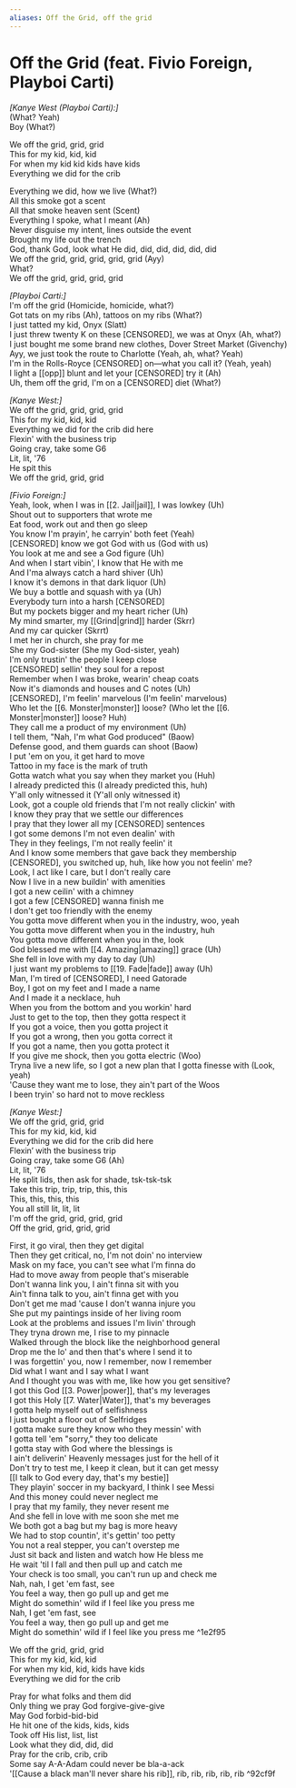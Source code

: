 ```yaml
---
aliases: Off the Grid, off the grid
---
```


# Off the Grid (feat. Fivio Foreign, Playboi Carti)

_[Kanye West (Playboi Carti):]_  
(What? Yeah)  
Boy (What?)  

We off the grid, grid, grid  
This for my kid, kid, kid  
For when my kid kid kids have kids  
Everything we did for the crib  

Everything we did, how we live (What?)  
All this smoke got a scent  
All that smoke heaven sent (Scent)  
Everything I spoke, what I meant (Ah)  
Never disguise my intent, lines outside the event  
Brought my life out the trench  
God, thank God, look what He did, did, did, did, did, did  
We off the grid, grid, grid, grid, grid (Ayy)  
What?  
We off the grid, grid, grid, grid  

_[Playboi Carti:]_  
I'm off the grid (Homicide, homicide, what?)  
Got tats on my ribs (Ah), tattoos on my ribs (What?)  
I just tatted my kid, Onyx (Slatt)  
I just threw twenty K on these [CENSORED], we was at Onyx (Ah, what?)  
I just bought me some brand new clothes, Dover Street Market (Givenchy)  
Ayy, we just took the route to Charlotte (Yeah, ah, what? Yeah)  
I'm in the Rolls-Royce [CENSORED] on—what you call it? (Yeah, yeah)  
I light a [[opp]] blunt and let your [CENSORED] try it (Ah)  
Uh, them off the grid, I'm on a [CENSORED] diet (What?)  

_[Kanye West:]_  
We off the grid, grid, grid, grid  
This for my kid, kid, kid  
Everything we did for the crib did here  
Flexin' with the business trip  
Going cray, take some G6  
Lit, lit, '76  
He spit this  
We off the grid, grid, grid  

_[Fivio Foreign:]_  
Yeah, look, when I was in [[2. Jail|jail]], I was lowkey (Uh)  
Shout out to supporters that wrote me  
Eat food, work out and then go sleep  
You know I'm prayin', he carryin' both feet (Yeah)  
[CENSORED] know we got God with us (God with us)  
You look at me and see a God figure (Uh)  
And when I start vibin', I know that He with me  
And I'ma always catch a hard shiver (Uh)  
I know it's demons in that dark liquor (Uh)  
We buy a bottle and squash with ya (Uh)  
Everybody turn into a harsh [CENSORED]  
But my pockets bigger and my heart richer (Uh)  
My mind smarter, my [[Grind|grind]] harder (Skrr)  
And my car quicker (Skrrt)  
I met her in church, she pray for me  
She my God-sister (She my God-sister, yeah)  
I'm only trustin' the people I keep close  
[CENSORED] sellin' they soul for a repost  
Remember when I was broke, wearin' cheap coats  
Now it's diamonds and houses and C notes (Uh)  
[CENSORED], I'm feelin' marvelous (I'm feelin' marvelous)  
Who let the [[6. Monster|monster]] loose? (Who let the [[6. Monster|monster]] loose? Huh)  
They call me a product of my environment (Uh)  
I tell them, "Nah, I'm what God produced" (Baow)  
Defense good, and them guards can shoot (Baow)  
I put 'em on you, it get hard to move  
Tattoo in my face is the mark of truth  
Gotta watch what you say when they market you (Huh)  
I already predicted this (I already predicted this, huh)  
Y'all only witnessed it (Y'all only witnessed it)  
Look, got a couple old friends that I'm not really clickin' with  
I know they pray that we settle our differences  
I pray that they lower all my [CENSORED] sentences  
I got some demons I'm not even dealin' with  
They in they feelings, I'm not really feelin' it  
And I know some members that gave back they membership  
[CENSORED], you switched up, huh, like how you not feelin' me?  
Look, I act like I care, but I don't really care  
Now I live in a new buildin' with amenities  
I got a new ceilin' with a chimney  
I got a few [CENSORED] wanna finish me  
I don't get too friendly with the enemy  
You gotta move different when you in the industry, woo, yeah  
You gotta move different when you in the industry, huh  
You gotta move different when you in the, look  
God blessed me with [[4. Amazing|amazing]] grace (Uh)  
She fell in love with my day to day (Uh)  
I just want my problems to [[19. Fade|fade]] away (Uh)  
Man, I'm tired of [CENSORED], I need Gatorade  
Boy, I got on my feet and I made a name  
And I made it a necklace, huh  
When you from the bottom and you workin' hard  
Just to get to the top, then they gotta respect it  
If you got a voice, then you gotta project it  
If you got a wrong, then you gotta correct it  
If you got a name, then you gotta protect it  
If you give me shock, then you gotta electric (Woo)  
Tryna live a new life, so I got a new plan that I gotta finesse with (Look, yeah)  
'Cause they want me to lose, they ain't part of the Woos  
I been tryin' so hard not to move reckless  

_[Kanye West:]_  
We off the grid, grid, grid  
This for my kid, kid, kid  
Everything we did for the crib did here  
Flexin’ with the business trip  
Going cray, take some G6 (Ah)  
Lit, lit, '76  
He split lids, then ask for shade, tsk-tsk-tsk  
Take this trip, trip, trip, this, this  
This, this, this, this  
You all still lit, lit, lit  
I'm off the grid, grid, grid, grid  
Off the grid, grid, grid, grid  

First, it go viral, then they get digital  
Then they get critical, no, I'm not doin' no interview  
Mask on my face, you can't see what I'm finna do  
Had to move away from people that's miserable  
Don't wanna link you, I ain't finna sit with you  
Ain't finna talk to you, ain't finna get with you  
Don't get me mad 'cause I don't wanna injure you  
She put my paintings inside of her living room  
Look at the problems and issues I'm livin' through  
They tryna drown me, I rise to my pinnacle  
Walked through the block like the neighborhood general  
Drop me the lo' and then that's where I send it to  
I was forgettin' you, now I remember, now I remember  
Did what I want and I say what I want  
And I thought you was with me, like how you get sensitive?  
I got this God [[3. Power|power]], that's my leverages  
I got this Holy [[7. Water|Water]], that's my beverages  
I gotta help myself out of selfishness  
I just bought a floor out of Selfridges  
I gotta make sure they know who they messin' with  
I gotta tell 'em "sorry," they too delicate  
I gotta stay with God where the blessings is  
I ain't deliverin' Heavenly messages just for the hell of it  
Don't try to test me, I keep it clean, but it can get messy  
[[I talk to God every day, that's my bestie]]  
They playin' soccer in my backyard, I think I see Messi  
And this money could never neglect me  
I pray that my family, they never resent me  
And she fell in love with me soon she met me  
We both got a bag but my bag is more heavy  
We had to stop countin', it's gettin' too petty  
You not a real stepper, you can't overstep me  
Just sit back and listen and watch how He bless me  
He wait 'til I fall and then pull up and catch me  
Your check is too small, you can't run up and check me  
Nah, nah, I get 'em fast, see  
You feel a way, then go pull up and get me  
Might do somethin' wild if I feel like you press me  
Nah, I get 'em fast, see  
You feel a way, then go pull up and get me  
Might do somethin' wild if I feel like you press me   ^1e2f95

We off the grid, grid, grid  
This for my kid, kid, kid  
For when my kid, kid, kids have kids  
Everything we did for the crib  

Pray for what folks and them did  
Only thing we pray God forgive-give-give  
May God forbid-bid-bid  
He hit one of the kids, kids, kids  
Took off His list, list, list  
Look what they did, did, did  
Pray for the crib, crib, crib  
Some say A-A-Adam could never be bla-a-ack  
'[[Cause a black man'll never share his rib]], rib, rib, rib, rib, rib ^92cf9f
